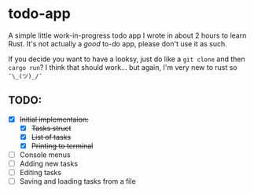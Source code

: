 # todo-app
A simple little work-in-progress todo app I wrote in about 2 hours to learn Rust.
It's not actually a _good_ to-do app, please don't use it as such.

If you decide you want to have a looksy, just do like a `git clone` and then `cargo run`? I think that should work... but again, I'm very new to rust so `¯\_(ツ)_/¯`

## TODO:
- [X] ~~Initial implementaion:~~
    - [X] ~~Tasks struct~~
    - [X] ~~List of tasks~~
    - [X] ~~Printing to terminal~~
- [ ] Console menus
- [ ] Adding new tasks
- [ ] Editing tasks
- [ ] Saving and loading tasks from a file